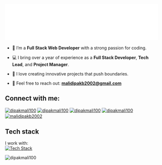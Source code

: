 <!--![github-header-image](https://github.com/user-attachments/assets/87e9e00a-e366-4046-b558-24677fe17062)-->
<div>
	<br>
		<img src="header.svg" width="1200" height="120">
	<br>
</div>

<!--<p align="left"> <img src="https://komarev.com/ghpvc/?username=dipakmali100&label=Profile%20views&color=0e75b6&style=flat" alt="dipakmali100" /> </p>-->

<!--<p align="left"> <a href="https://twitter.com/dipakmali100" target="blank"><img src="https://img.shields.io/twitter/follow/dipakmali100?logo=twitter&style=for-the-badge" alt="dipakmali100" /></a> </p>-->

- 🔭 I’m a **Full Stack Web Developer** with a strong passion for coding.

- 💻 I bring over a year of experience as a **Full Stack Developer**, **Tech Lead**, and **Project Manager**.

- 🚀 I love creating innovative projects that push boundaries.

- 📧 Feel free to reach out: **malidipakb2002@gmail.com**

## Connect with me:
<p align="left">
<a href="https://twitter.com/dipakmali100" target="blank"><img align="center" src="https://raw.githubusercontent.com/rahuldkjain/github-profile-readme-generator/master/src/images/icons/Social/twitter.svg" alt="dipakmali100" height="30" width="40" /></a>
<a href="https://linkedin.com/in/dipakmali100" target="blank"><img align="center" src="https://raw.githubusercontent.com/rahuldkjain/github-profile-readme-generator/master/src/images/icons/Social/linked-in-alt.svg" alt="dipakmali100" height="30" width="40" /></a>
<a href="https://instagram.com/dipakmali100" target="blank"><img align="center" src="https://raw.githubusercontent.com/rahuldkjain/github-profile-readme-generator/master/src/images/icons/Social/instagram.svg" alt="dipakmali100" height="30" width="40" /></a>
<a href="https://www.leetcode.com/dipakmali100" target="blank"><img align="center" src="https://raw.githubusercontent.com/rahuldkjain/github-profile-readme-generator/master/src/images/icons/Social/leet-code.svg" alt="dipakmali100" height="30" width="40" /></a>
<a href="https://auth.geeksforgeeks.org/user/malidipakb2002" target="blank"><img align="center" src="https://raw.githubusercontent.com/rahuldkjain/github-profile-readme-generator/master/src/images/icons/Social/geeks-for-geeks.svg" alt="malidipakb2002" height="30" width="40" /></a>
</p>

## Tech stack
I work with:<br/>
[![Tech Stack](https://skillicons.dev/icons?i=java,javascript,typescript,nodejs,react,nextjs,vite,express,redux,php,c,cpp,mysql,postgresql,mongodb,linux,html,css,tailwind,bootstrap,prisma,azure,docker,vercel,cloudflare,redis,ai,latex,git,github,bash,npm,md,postman,vscode,arduino&perline=9)](https://skillicons.dev) 


<p><img align="left" src="https://github-readme-stats.vercel.app/api/top-langs?username=dipakmali100&show_icons=true&locale=en&layout=compact" alt="dipakmali100" /></p>

<!--<p>&nbsp;<img align="center" src="https://github-readme-stats.vercel.app/api?username=dipakmali100&show_icons=true&locale=en" alt="dipakmali100" /></p>-->

<!--<p><img align="center" src="https://github-readme-streak-stats.herokuapp.com/?user=dipakmali100&" alt="dipakmali100" /></p>-->
